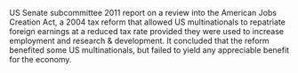 US Senate subcommittee 2011 report on a review into the American Jobs Creation Act, a 2004 tax reform that allowed US multinationals to repatriate foreign earnings at a reduced tax rate provided they were used to increase employment and research & development. It concluded that the reform benefited some US multinationals, but failed to yield any appreciable benefit for the economy.
 

